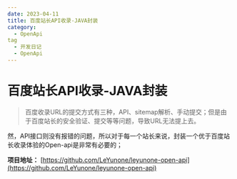 ```yaml
---
date: 2023-04-11
title: 百度站长API收录-JAVA封装
category: 
  - OpenApi
tag
  - 开发日记
  - OpenApi
---
```

# 百度站长API收录-JAVA封装

>  百度收录URL的提交方式有三种，API、sitemap解析、手动提交；但是由于百度站长的安全验证、提交等等问题，导致URL无法提上去。

然，API接口则没有报错的问题，所以对于每一个站长来说，封装一个优于百度站长收录体验的Open-api是非常有必要的；

**项目地址：** [https://github.com/LeYunone/leyunone-open-api](https://github.com/LeYunone/leyunone-open-api)

